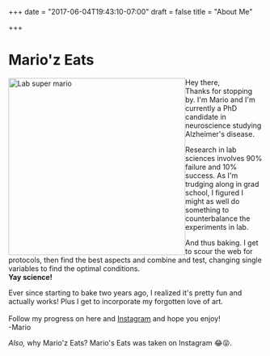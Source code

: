 +++
date = "2017-06-04T19:43:10-07:00"
draft = false
title = "About Me"

+++

# Mario'z Eats

<div style="float: left">
<img src="http://i.imgur.com/a9Ot4Hz.jpg" alt="Lab super mario" style="height: 350px;"/>
</div> 

Hey there,  
Thanks for stopping by. I'm Mario and I'm currently a PhD candidate in neuroscience studying Alzheimer's disease. 

Research in lab sciences involves 90% failure and 10% success. As I'm trudging along in grad school, I figured I might as well do something to counterbalance the experiments in lab.  

And thus baking. I get to scour the web for protocols, then find the best aspects and combine and test, changing single variables to find the optimal conditions.  
**Yay science!**

Ever since starting to bake two years ago, I realized it's pretty fun and actually works! Plus I get to incorporate my forgotten love of art.  
&nbsp;  
Follow my progress on here and [Instagram](www.instagram.com/mariozeats) and hope you enjoy!  
-Mario

*Also,* why Mario'z Eats? Mario's Eats was taken on Instagram 😂😝.


